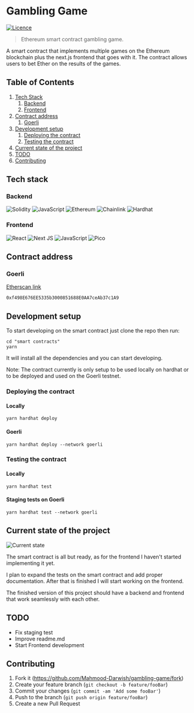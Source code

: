 # Gambling Game

[![Licence](https://img.shields.io/github/license/Ileriayo/markdown-badges?style=plastic)](./LICENSE.md)

> Ethereum smart contract gambling game.

A smart contract that implements multiple games on the Ethereum blockchain plus the next.js frontend that goes with it. The contract allows users to bet Ether on the results of the games.

## Table of Contents

1. [ Tech Stack ](#tech)
   1. [ Backend ](#tech-backend)
   2. [ Frontend ](#tech-frontend)
2. [ Contract address ](#address)
   1. [ Goerli ](#address-goerli)
3. [ Development setup ](#dev)
   1. [Deploying the contract](#dev-deploy)
   2. [Testing the contract](#dev-test)
4. [ Current state of the project ](#cur)
5. [ TODO ](#todo)
6. [ Contributing ](#contrib)

<a name="tech"></a>

## Tech stack

<a name="tech-backend"></a>

### Backend

![Solidity](https://img.shields.io/badge/Solidity-%23363636.svg?style=for-the-badge&logo=solidity&logoColor=white)
![JavaScript](https://img.shields.io/badge/javascript-%23323330.svg?style=for-the-badge&logo=javascript&logoColor=%23F7DF1E)
![Ethereum](https://img.shields.io/badge/Ethereum-3C3C3D?style=for-the-badge&logo=Ethereum&logoColor=white)
![Chainlink](https://img.shields.io/badge/Chainlink-375BD2?style=for-the-badge&logo=Chainlink&logoColor=white)
![Hardhat](https://img.shields.io/badge/Hardhat-yellow.svg?style=for-the-badge)

<a name="tech-frontend"></a>

### Frontend

![React](https://img.shields.io/badge/react-%2320232a.svg?style=for-the-badge&logo=react&logoColor=%2361DAFB)
![Next JS](https://img.shields.io/badge/Next-black?style=for-the-badge&logo=next.js&logoColor=white)
![JavaScript](https://img.shields.io/badge/javascript-%23323330.svg?style=for-the-badge&logo=javascript&logoColor=%23F7DF1E)
![Pico](https://img.shields.io/badge/Pico.CSS-gray.svg?style=for-the-badge)

<a name="address"></a>

## Contract address

<a name="address-goerli"></a>

### Goerli

[Etherscan link](https://goerli.etherscan.io/address/0xf498E676EE5335b3000851688E0AA7ceAb37c1A9)

```
0xf498E676EE5335b3000851688E0AA7ceAb37c1A9
```

<a name="dev"></a>

## Development setup

To start developing on the smart contract just clone the repo then run:

```
cd "smart contracts"
yarn
```

It will install all the dependencies and you can start developing.

Note: The contract currently is only setup to be used locally on hardhat or to be deployed and used on the Goerli testnet.

<a name="dev-deploy"></a>

### Deploying the contract

#### Locally

```
yarn hardhat deploy
```

#### Goerli

```
yarn hardhat deploy --network goerli
```

<a name="dev-test"></a>

### Testing the contract

#### Locally

```
yarn hardhat test
```

#### Staging tests on Goerli

```
yarn hardhat test --network goerli
```

<a name="cur"></a>

## Current state of the project

![Current state](https://img.shields.io/badge/Under%20Active%20Development-green.svg?style=for-the-badge)

The smart contract is all but ready, as for the frontend I haven't started implementing it yet.

I plan to expand the tests on the smart contract and add proper documentation. After that is finished I will start working on the frontend.

The finished version of this project should have a backend and frontend that work seamlessly with each other.

<a name="todo"></a>

## TODO

- Fix staging test
- Improve readme.md
- Start Frontend development

<a name="contrib"></a>

## Contributing

1. Fork it (<https://github.com/Mahmood-Darwish/gambling-game/fork>)
2. Create your feature branch (`git checkout -b feature/fooBar`)
3. Commit your changes (`git commit -am 'Add some fooBar'`)
4. Push to the branch (`git push origin feature/fooBar`)
5. Create a new Pull Request
